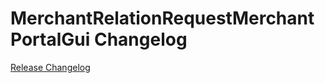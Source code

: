 # MerchantRelationRequestMerchantPortalGui Changelog

[Release Changelog](https://github.com/spryker/merchant-relation-request-merchant-portal-gui/releases)
